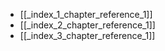 - [[_index_1_chapter_reference_1]]
- [[_index_2_chapter_reference_1]]
- [[_index_3_chapter_reference_1]]
